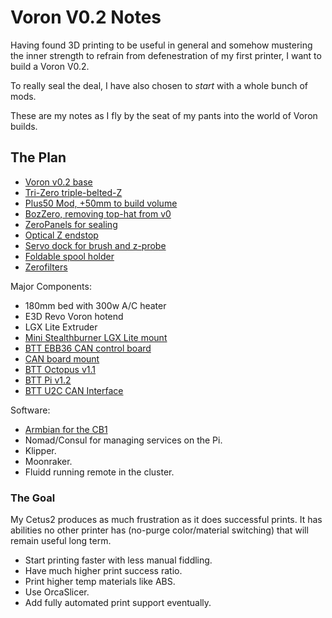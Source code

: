 # Voron V0.2 Notes

Having found 3D printing to be useful in general and somehow mustering the inner strength to refrain from defenestration of my first printer, I want to build a Voron V0.2.

To really seal the deal, I have also chosen to _start_ with a whole bunch of mods.

These are my notes as I fly by the seat of my pants into the world of Voron builds.

## The Plan

* [Voron v0.2 base](https://vorondesign.com/voron0.2)
* [Tri-Zero triple-belted-Z](https://github.com/zruncho3d/tri-zero)
* [Plus50 Mod, +50mm to build volume](https://github.com/zruncho3d/tri-zero/blob/main/PLUS50.md)
* [BozZero, removing top-hat from v0](https://github.com/zruncho3d/BoxZero)
* [ZeroPanels for sealing](https://github.com/zruncho3d/ZeroPanels)
* [Optical Z endstop](https://github.com/harry-boe/tri-zero/tree/main/Mods/hbo/Opto_Z_Endstop)
* [Servo dock for brush and z-probe](https://github.com/harry-boe/tri-zero/tree/main/Mods/hbo/ServoClick_And_Scrub)
* [Foldable spool holder](https://github.com/harry-boe/AntFarm-Projects/tree/main/PIP_Holder)
* [Zerofilters](https://github.com/zruncho3d/zerofilter)

Major Components:

* 180mm bed with 300w A/C heater
* E3D Revo Voron hotend
* LGX Lite Extruder
* [Mini Stealthburner LGX Lite mount](https://github.com/JackJack3231/MiniSB-Extruder-Mounts/blob/main/Extruder_Mounts/LGX-Lite/images/LGX_Lite_Minified.png)
* [BTT EBB36 CAN control board](https://github.com/bigtreetech/EBB)
* [CAN board mount](https://github.com/KayosMaker/CANboard_Mounts)
* [BTT Octopus v1.1](https://github.com/bigtreetech/BIGTREETECH-OCTOPUS-V1.0)
* [BTT Pi v1.2](https://github.com/bigtreetech/BTT-Pi)
* [BTT U2C CAN Interface](https://github.com/bigtreetech/U2C)

Software:

* [Armbian for the CB1](https://www.armbian.com/bigtreetech-cb1/)
* Nomad/Consul for managing services on the Pi.
* Klipper.
* Moonraker.
* Fluidd running remote in the cluster.

### The Goal

My Cetus2 produces as much frustration as it does successful prints. It has abilities no other printer has (no-purge color/material switching) that will remain useful long term.

* Start printing faster with less manual fiddling.
* Have much higher print success ratio.
* Print higher temp materials like ABS.
* Use OrcaSlicer.
* Add fully automated print support eventually.
